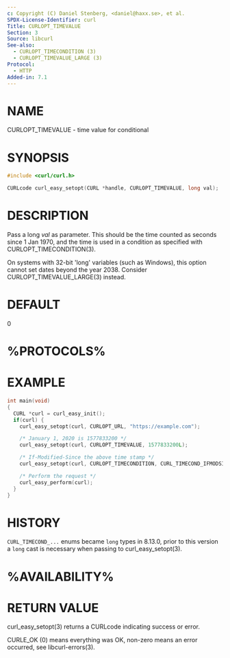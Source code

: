 ```yaml
---
c: Copyright (C) Daniel Stenberg, <daniel@haxx.se>, et al.
SPDX-License-Identifier: curl
Title: CURLOPT_TIMEVALUE
Section: 3
Source: libcurl
See-also:
  - CURLOPT_TIMECONDITION (3)
  - CURLOPT_TIMEVALUE_LARGE (3)
Protocol:
  - HTTP
Added-in: 7.1
---
```


# NAME

CURLOPT_TIMEVALUE - time value for conditional

# SYNOPSIS

~~~c
#include <curl/curl.h>

CURLcode curl_easy_setopt(CURL *handle, CURLOPT_TIMEVALUE, long val);
~~~

# DESCRIPTION

Pass a long *val* as parameter. This should be the time counted as seconds
since 1 Jan 1970, and the time is used in a condition as specified with
CURLOPT_TIMECONDITION(3).

On systems with 32-bit 'long' variables (such as Windows), this option cannot
set dates beyond the year 2038. Consider CURLOPT_TIMEVALUE_LARGE(3)
instead.

# DEFAULT

0

# %PROTOCOLS%

# EXAMPLE

~~~c
int main(void)
{
  CURL *curl = curl_easy_init();
  if(curl) {
    curl_easy_setopt(curl, CURLOPT_URL, "https://example.com");

    /* January 1, 2020 is 1577833200 */
    curl_easy_setopt(curl, CURLOPT_TIMEVALUE, 1577833200L);

    /* If-Modified-Since the above time stamp */
    curl_easy_setopt(curl, CURLOPT_TIMECONDITION, CURL_TIMECOND_IFMODSINCE);

    /* Perform the request */
    curl_easy_perform(curl);
  }
}
~~~

# HISTORY

`CURL_TIMECOND_...` enums became `long` types in 8.13.0, prior to this version
a `long` cast is necessary when passing to curl_easy_setopt(3).

# %AVAILABILITY%

# RETURN VALUE

curl_easy_setopt(3) returns a CURLcode indicating success or error.

CURLE_OK (0) means everything was OK, non-zero means an error occurred, see
libcurl-errors(3).
